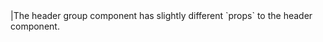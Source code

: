<framework-specific-section frameworks="react">
|The header group component has slightly different `props` to the header component.
</framework-specific-section>
